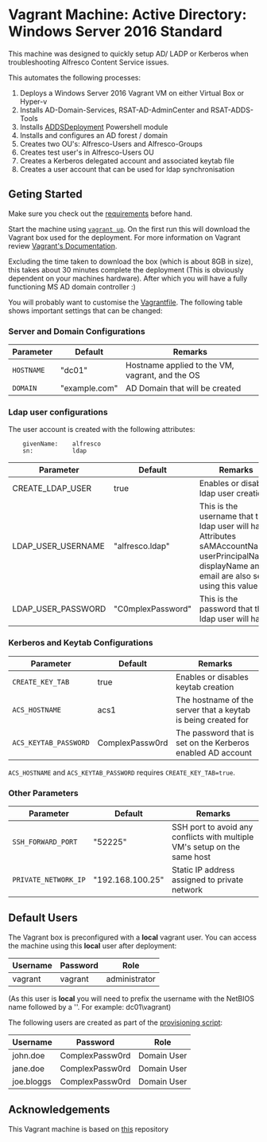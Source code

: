 # Vagrant Machine: Active Directory: Windows Server 2016 Standard

This machine was designed to quickly setup AD/ LADP or Kerberos when troubleshooting Alfresco Content Service issues. 

This automates the following processes:
1. Deploys a Windows Server 2016 Vagrant VM on either Virtual Box or Hyper-v
2. Installs AD-Domain-Services, RSAT-AD-AdminCenter and RSAT-ADDS-Tools
3. Installs [ADDSDeployment](https://docs.microsoft.com/en-us/powershell/module/addsdeployment/?view=win10-ps) Powershell module
4. Installs and configures an AD forest / domain
5. Creates two OU's: Alfresco-Users and Alfresco-Groups
6. Creates test user's in Alfresco-Users OU
7. Creates a Kerberos delegated account and associated keytab file
8. Creates a user account that can be used for ldap synchronisation 

## Geting Started

Make sure you check out the [requirements](https://github.com/sirReeall/vagrant_machines#requirements) before hand.

Start the machine using [`vagrant up`](https://www.vagrantup.com/docs/cli/up.html). On the first run this will download the Vagrant box used for the deployment. For more information on Vagrant review [Vagrant's Documentation](https://www.vagrantup.com/docs/index).

Excluding the time taken to download the box (which is about 8GB in size), this takes about 30 minutes complete the deployment (This is obviously dependent on your machines hardware). After which you will have a fully functioning MS AD domain controller :) 

You will probably want to customise the [Vagrantfile](Vagrantfile). The following table shows important settings that can be changed:

### Server and Domain Configurations

Parameter | Default | Remarks
--- | --- | ---
`HOSTNAME` | "dc01" | Hostname applied to the VM, vagrant, and the OS
`DOMAIN` | "example.com" | AD Domain that will be created

### Ldap user configurations

The user account is created with the following attributes:
```
    givenName:    alfresco
    sn:           ldap
```

Parameter | Default | Remarks
--- | --- | ---
CREATE_LDAP_USER | true | Enables or disabled ldap user creation
LDAP_USER_USERNAME | "alfresco.ldap" | This is the username that the ldap user will have. Attributes sAMAccountName, userPrincipalName, displayName and email are also set using this value
LDAP_USER_PASSWORD | "C0mplexPassword" | This is the password that the ldap user will have

### Kerberos and Keytab Configurations

Parameter | Default | Remarks
--- | --- | ---
`CREATE_KEY_TAB` | true | Enables or disables keytab creation
`ACS_HOSTNAME` | acs1 | The hostname of the server that a keytab is being created for 
`ACS_KEYTAB_PASSWORD` | ComplexPassw0rd | The password that is set on the Kerberos enabled AD account

`ACS_HOSTNAME` and `ACS_KEYTAB_PASSWORD` requires `CREATE_KEY_TAB=true`.

### Other Parameters
Parameter | Default | Remarks
--- | --- | ---
`SSH_FORWARD_PORT` | "52225" | SSH port to avoid any conflicts with multiple VM's setup on the same host
`PRIVATE_NETWORK_IP` | "192.168.100.25" | Static IP address assigned to private network

## Default Users

The Vagrant box is preconfigured with a **local** vagrant user. You can access the machine using this **local** user after deployment:

Username | Password | Role
--- | --- | ---
vagrant | vagrant | administrator

(As this user is **local** you will need to prefix the username with the NetBIOS name followed by a '\'. For example: dc01\vagrant)

The following users are created as part of the [provisioning script](provision/provision-users-and-groups.ps1):

Username | Password | Role
--- | --- | ---
john.doe | ComplexPassw0rd | Domain User
jane.doe | ComplexPassw0rd | Domain User
joe.bloggs | ComplexPassw0rd | Domain User

## Acknowledgements

This Vagrant machine is based on [this](https://github.com/rgl/windows-domain-controller-vagrant) repository
